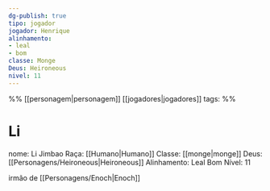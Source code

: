 ```yaml
---
dg-publish: true
tipo: jogador
jogador: Henrique
alinhamento:
- leal
- bom
classe: Monge
Deus: Heironeous
nivel: 11
---
```

%%
[[personagem|personagem]] [[jogadores|jogadores]]
tags: 
%%

# Li
nome: Li Jimbao
Raça: [[Humano|Humano]]
Classe: [[monge|monge]]
Deus: [[Personagens/Heironeous|Heironeous]]
Alinhamento: Leal Bom
Nível: 11

irmão de [[Personagens/Enoch|Enoch]]